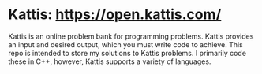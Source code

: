 # Kattis: https://open.kattis.com/
Kattis is an online problem bank for programming problems.
Kattis provides an input and desired output, which you must write code to achieve.
This repo is intended to store my solutions to Kattis problems.
I primarily code these in C++, however, Kattis supports a variety of languages.
